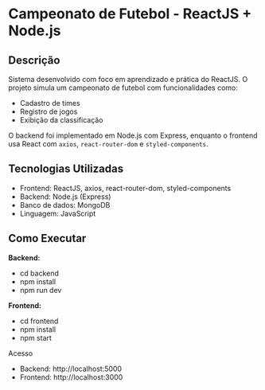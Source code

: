 # Campeonato de Futebol - ReactJS + Node.js

## Descrição
   Sistema desenvolvido com foco em aprendizado e prática do ReactJS. O projeto simula um campeonato de futebol com funcionalidades como:

   - Cadastro de times
   - Registro de jogos
   - Exibição da classificação

   O backend foi implementado em Node.js com Express, enquanto o frontend usa React com `axios`, `react-router-dom` e `styled-components`.

## Tecnologias Utilizadas
   - Frontend: ReactJS, axios, react-router-dom, styled-components
   - Backend: Node.js (Express)
   - Banco de dados: MongoDB
   - Linguagem: JavaScript

## Como Executar

**Backend:**
   - cd backend
   - npm install
   - npm run dev

**Frontend:**
   - cd frontend
   - npm install
   - npm start

Acesso
   - Backend: http://localhost:5000
   - Frontend: http://localhost:3000
    	

